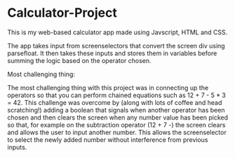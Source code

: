 # Calculator-Project

This is my web-based calculator app made using Javscript, HTML and CSS. 

The app takes input from screenselectors that convert the screen div using parsefloat. It then takes these inputs and stores them in variables before summing the logic based on the operator chosen. 

Most challenging thing: 

The most challenging thing with this project was in connecting up the operators so that you can perform chained equations such as 12 + 7 - 5 * 3 = 42. This challenge was overcome by (along with lots of coffee and head scratching!) adding a boolean that signals when another operator has been chosen and then clears the screen when any number value has been picked so that, for example on the subtraction operator (12 + 7 -) the screen clears and allows the user to input another number. This allows the screenselector to select the newly added number without interference from previous inputs. 
